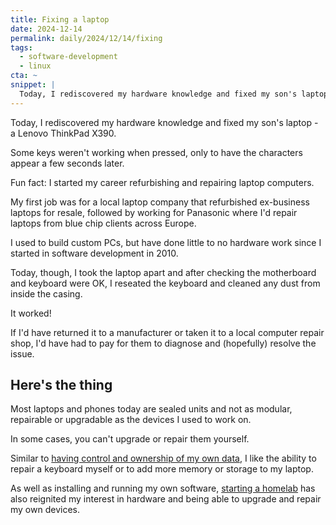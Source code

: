 ```yaml
---
title: Fixing a laptop
date: 2024-12-14
permalink: daily/2024/12/14/fixing
tags:
  - software-development
  - linux
cta: ~
snippet: |
  Today, I rediscovered my hardware knowledge and fixed my son's laptop.
---
```


Today, I rediscovered my hardware knowledge and fixed my son's laptop - a Lenovo ThinkPad X390.

Some keys weren't working when pressed, only to have the characters appear a few seconds later.

Fun fact: I started my career refurbishing and repairing laptop computers.

My first job was for a local laptop company that refurbished ex-business laptops for resale, followed by working for Panasonic where I'd repair laptops from blue chip clients across Europe.

I used to build custom PCs, but have done little to no hardware work since I started in software development in 2010.

Today, though, I took the laptop apart and after checking the motherboard and keyboard were OK, I reseated the keyboard and cleaned any dust from inside the casing.

It worked!

If I'd have returned it to a manufacturer or taken it to a local computer repair shop, I'd have had to pay for them to diagnose and (hopefully) resolve the issue.

## Here's the thing

Most laptops and phones today are sealed units and not as modular, repairable or upgradable as the devices I used to work on.

In some cases, you can't upgrade or repair them yourself.

Similar to [having control and ownership of my own data][0], I like the ability to repair a keyboard myself or to add more memory or storage to my laptop.

As well as installing and running my own software, [starting a homelab][1] has also reignited my interest in hardware and being able to upgrade and repair my own devices.

[0]: {{site.url}}/daily/2024/12/13/gitea
[1]: {{site.url}}/daily/2024/12/01/homelabbing-with-nixos
